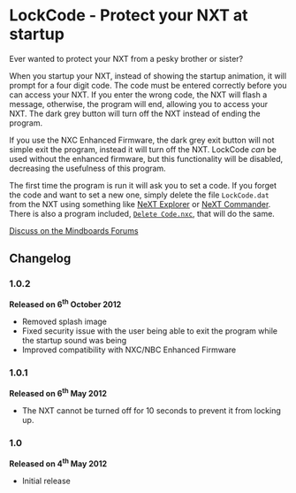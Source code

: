 # LockCode - Protect your NXT at startup

Ever wanted to protect your NXT from a pesky brother or sister?

When you startup your NXT, instead of showing the startup animation, it will prompt for a four digit code. The code must be entered correctly before you can access your NXT. If you enter the wrong code, the NXT will flash a message, otherwise, the program will end, allowing you to access your NXT. The dark grey button will turn off the NXT instead of ending the program.

If you use the NXC Enhanced Firmware, the dark grey exit button will not simple exit the program, instead it will turn off the NXT. LockCode *can* be used without the enhanced firmware, but this functionality will be disabled, decreasing the usefulness of this program.

The first time the program is run it will ask you to set a code. If you forget the code and want to set a new one, simply delete the file `LockCode.dat` from the NXT using something like [NeXT Explorer](http://bricxcc.sourceforge.net/utilities.html) or [NeXT Commander](http://nextcommander.sourceforge.net/).
There is also a program included, [`Delete Code.nxc`](https://github.com/bungeshea/LockCode/blob/master/DeleteCode.nxc), that will do the same.

[Discuss on the Mindboards Forums](https://sourceforge.net/apps/phpbb/mindboards/viewtopic.php?f=4&t=1473)

## Changelog

### 1.0.2
__Released on 6<sup>th</sup> October 2012__

* Removed splash image
* Fixed security issue with the user being able to exit the program while the startup sound was being 
* Improved compatibility with NXC/NBC Enhanced Firmware

### 1.0.1
__Released on 6<sup>th</sup> May 2012__

* The NXT cannot be turned off for 10 seconds to prevent it from locking up.

### 1.0 
__Released on 4<sup>th</sup> May 2012__

* Initial release